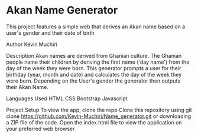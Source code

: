 # Akan Name Generator
This project features a simple web that derives an Akan name based on a user's gender and their date of birth 

Author
Kevin Muchiri

Description
Akan names are derived from Ghanian culture. The Ghanian people name their children by deriving the first name ('day name') from the day of the week they were born. 
This generator prompts a user for their birthday (year, month and date) and calculates the day of the week they were born. Depending on the User's gender the generator then outputs their Akan Name. 

Languages Used
HTML
CSS
Bootstrap
Javascript

Project Setup
To view the app, clone the repo
Clone this repository using git clone https://github.com/Kevin-Muchiri/Name_generator.git or downloading a ZIP file of the code.
Open the index.html file to view the application on your preferred web browser
